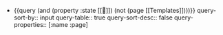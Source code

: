 - {{query (and (property :state [[🌱]]) (not (page [[Templates]])))}}
  query-sort-by:: input
  query-table:: true
  query-sort-desc:: false
  query-properties:: [:name :page]
